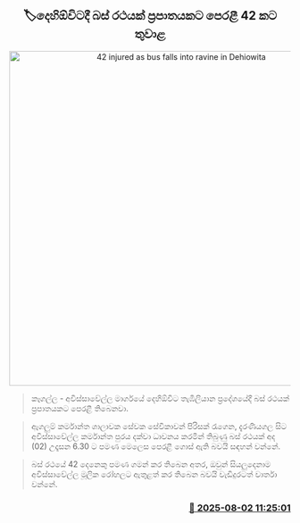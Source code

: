 <p align='center'><b><h2 align='center' title='42 injured as bus falls into ravine in Dehiowita'>🏷දෙහිඕවිටදී බස් රථයක් ප්‍රපාතයකට පෙරළී 42 කට තුවාළ</h2></b></p>
<p align='center'><img src='https://helakuru.sgp1.cdn.digitaloceanspaces.com/esana/images/lib/bus-accsdnt-dehiowita.jpg' width='600' alt='42 injured as bus falls into ravine in Dehiowita'></p>

> කෑගල්ල - අවිස්සාවේල්ල මාර්ගයේ දෙහිඕවිට තැඹිලියාන ප්‍රදේශයේදී බස් රථයක් ප්‍රපාතයකට පෙරළී තිබෙනවා.

> ඇගලුම් කර්මාන්ත ශාලාවක සේවක සේවිකාවන් පිරිසක් රැගෙන, දැරණියගල සිට අවිස්සාවේල්ල කර්මාන්ත පුරය දක්වා ධාවනය කරමින් තිබුණු බස් රථයක් අද (02) උදෑසන 6.30 ට පමණ මෙලෙස පෙරළී ගොස් ඇති බවයි සඳහන් වන්නේ.

> බස් රථයේ 42 දෙනෙකු පමණ ගමන් කර තිබෙන අතර, ඔවුන් සියලුදෙනාම අවිස්සාවේල්ල මූලික රෝහලට ඇතුළත් කර තිබෙන බවයි වැඩිදුරටත් වාර්තා වන්නේ.



<h3 align='right'><a href='https://www.helakuru.lk/esana/p/112383/'>📅 2025-08-02 11:25:01</a></h3>
